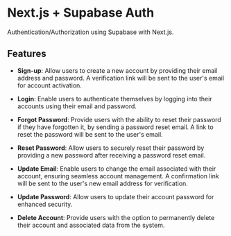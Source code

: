 # Next.js + Supabase Auth

Authentication/Authorization using Supabase with Next.js.

## Features

- **Sign-up**: Allow users to create a new account by providing their email address and password. A verification link will be sent to the user's email for account activation.

- **Login**: Enable users to authenticate themselves by logging into their accounts using their email and password.

- **Forgot Password**: Provide users with the ability to reset their password if they have forgotten it, by sending a password reset email. A link to reset the password will be sent to the user's email.

- **Reset Password**: Allow users to securely reset their password by providing a new password after receiving a password reset email.

- **Update Email**: Enable users to change the email associated with their account, ensuring seamless account management. A confirmation link will be sent to the user's new email address for verification.

- **Update Password**: Allow users to update their account password for enhanced security.

- **Delete Account**: Provide users with the option to permanently delete their account and associated data from the system.
